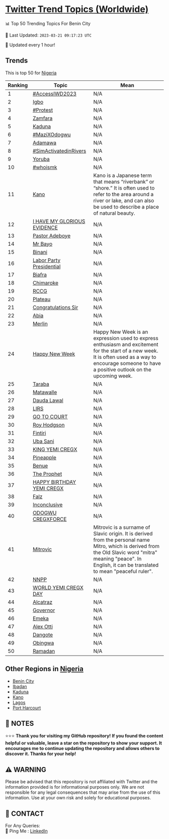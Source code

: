 [Twitter Trend Topics (Worldwide)](https://github.com/ErcinDedeoglu/Twitter-Trend-Topics)
==========


📊 Top 50 Trending Topics For Benin City

📆 Last Updated: `2023-03-21 09:17:23 UTC`

🔧 Updated every 1 hour!


## Trends

This is top 50 for [Nigeria](</Nigeria>)

| Ranking | Topic | Mean |
| ------- | ------------ | ------------ |
| 1 | [#AccessIWD2023](http://twitter.com/search?q=%23AccessIWD2023) | N/A |
| 2 | [Igbo](http://twitter.com/search?q=Igbo) | N/A |
| 3 | [#Protest](http://twitter.com/search?q=%23Protest) | N/A |
| 4 | [Zamfara](http://twitter.com/search?q=Zamfara) | N/A |
| 5 | [Kaduna](http://twitter.com/search?q=Kaduna) | N/A |
| 6 | [#MaziXOdogwu](http://twitter.com/search?q=%23MaziXOdogwu) | N/A |
| 7 | [Adamawa](http://twitter.com/search?q=Adamawa) | N/A |
| 8 | [#SimActivatedinRivers](http://twitter.com/search?q=%23SimActivatedinRivers) | N/A |
| 9 | [Yoruba](http://twitter.com/search?q=Yoruba) | N/A |
| 10 | [#whoismk](http://twitter.com/search?q=%23whoismk) | N/A |
| 11 | [Kano](http://twitter.com/search?q=Kano) | Kano is a Japanese term that means “riverbank” or “shore.” It is often used to refer to the area around a river or lake, and can also be used to describe a place of natural beauty. |
| 12 | [I HAVE MY GLORIOUS EVIDENCE](http://twitter.com/search?q=I+HAVE+MY+GLORIOUS+EVIDENCE) | N/A |
| 13 | [Pastor Adeboye](http://twitter.com/search?q=Pastor+Adeboye) | N/A |
| 14 | [Mr Bayo](http://twitter.com/search?q=Mr+Bayo) | N/A |
| 15 | [Binani](http://twitter.com/search?q=Binani) | N/A |
| 16 | [Labor Party Presidential](http://twitter.com/search?q=Labor+Party+Presidential) | N/A |
| 17 | [Biafra](http://twitter.com/search?q=Biafra) | N/A |
| 18 | [Chimaroke](http://twitter.com/search?q=Chimaroke) | N/A |
| 19 | [RCCG](http://twitter.com/search?q=RCCG) | N/A |
| 20 | [Plateau](http://twitter.com/search?q=Plateau) | N/A |
| 21 | [Congratulations Sir](http://twitter.com/search?q=Congratulations+Sir) | N/A |
| 22 | [Abia](http://twitter.com/search?q=Abia) | N/A |
| 23 | [Merlin](http://twitter.com/search?q=Merlin) | N/A |
| 24 | [Happy New Week](http://twitter.com/search?q=Happy+New+Week) | Happy New Week is an expression used to express enthusiasm and excitement for the start of a new week. It is often used as a way to encourage someone to have a positive outlook on the upcoming week. |
| 25 | [Taraba](http://twitter.com/search?q=Taraba) | N/A |
| 26 | [Matawalle](http://twitter.com/search?q=Matawalle) | N/A |
| 27 | [Dauda Lawal](http://twitter.com/search?q=Dauda+Lawal) | N/A |
| 28 | [LIRS](http://twitter.com/search?q=LIRS) | N/A |
| 29 | [GO TO COURT](http://twitter.com/search?q=GO+TO+COURT) | N/A |
| 30 | [Roy Hodgson](http://twitter.com/search?q=Roy+Hodgson) | N/A |
| 31 | [Fintiri](http://twitter.com/search?q=Fintiri) | N/A |
| 32 | [Uba Sani](http://twitter.com/search?q=Uba+Sani) | N/A |
| 33 | [KING YEMI CREGX](http://twitter.com/search?q=KING+YEMI+CREGX) | N/A |
| 34 | [Pineapple](http://twitter.com/search?q=Pineapple) | N/A |
| 35 | [Benue](http://twitter.com/search?q=Benue) | N/A |
| 36 | [The Prophet](http://twitter.com/search?q=The+Prophet) | N/A |
| 37 | [HAPPY BIRTHDAY YEMI CREGX](http://twitter.com/search?q=HAPPY+BIRTHDAY+YEMI+CREGX) | N/A |
| 38 | [Falz](http://twitter.com/search?q=Falz) | N/A |
| 39 | [Inconclusive](http://twitter.com/search?q=Inconclusive) | N/A |
| 40 | [ODOGWU CREGXFORCE](http://twitter.com/search?q=ODOGWU+CREGXFORCE) | N/A |
| 41 | [Mitrovic](http://twitter.com/search?q=Mitrovic) | Mitrovic is a surname of Slavic origin. It is derived from the personal name Mitro, which is derived from the Old Slavic word "mitra" meaning "peace". In English, it can be translated to mean "peaceful ruler". |
| 42 | [NNPP](http://twitter.com/search?q=NNPP) | N/A |
| 43 | [WORLD YEMI CREGX DAY](http://twitter.com/search?q=WORLD+YEMI+CREGX+DAY) | N/A |
| 44 | [Alcatraz](http://twitter.com/search?q=Alcatraz) | N/A |
| 45 | [Governor](http://twitter.com/search?q=Governor) | N/A |
| 46 | [Emeka](http://twitter.com/search?q=Emeka) | N/A |
| 47 | [Alex Otti](http://twitter.com/search?q=Alex+Otti) | N/A |
| 48 | [Dangote](http://twitter.com/search?q=Dangote) | N/A |
| 49 | [Obingwa](http://twitter.com/search?q=Obingwa) | N/A |
| 50 | [Ramadan](http://twitter.com/search?q=Ramadan) | N/A |



## Other Regions in [Nigeria](</Nigeria>)

* [Benin City](</Nigeria/Benin City.md>)
* [Ibadan](</Nigeria/Ibadan.md>)
* [Kaduna](</Nigeria/Kaduna.md>)
* [Kano](</Nigeria/Kano.md>)
* [Lagos](</Nigeria/Lagos.md>)
* [Port Harcourt](</Nigeria/Port Harcourt.md>)



## 📝 NOTES

⭐⭐⭐ **Thank you for visiting my GitHub repository! If you found the content helpful or valuable, leave a star on the repository to show your support. It encourages me to continue updating the repository and allows others to discover it. Thanks for your help!**


## ⚠️ WARNING

Please be advised that this repository is not affiliated with Twitter and the information provided is for informational purposes only. We are not responsible for any legal consequences that may arise from the use of this information. Use at your own risk and solely for educational purposes.


## 📨 CONTACT

 For Any Queries:  
            🏓 Ping Me : [LinkedIn](https://www.linkedin.com/in/ercindedeoglu/)
